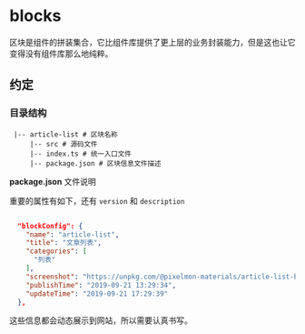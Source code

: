 # blocks

区块是组件的拼装集合，它比组件库提供了更上层的业务封装能力，但是这也让它变得没有组件库那么地纯粹。


## 约定

### 目录结构

```
 |-- article-list # 区块名称
     |-- src # 源码文件
     |-- index.ts # 统一入口文件
     |-- package.json # 区块信息文件描述
```

**package.json** 文件说明

重要的属性有如下，还有 `version` 和 `description`

```json

  "blockConfig": {
    "name": "article-list",
    "title": "文章列表",
    "categories": [
      "列表"
    ],
    "screenshot": "https://unpkg.com/@pixelmon-materials/article-list-block/screenshot.png",
    "publishTime": "2019-09-21 13:29:34",
    "updateTime": "2019-09-21 17:29:39"
  },

 ```

 这些信息都会动态展示到网站，所以需要认真书写。

